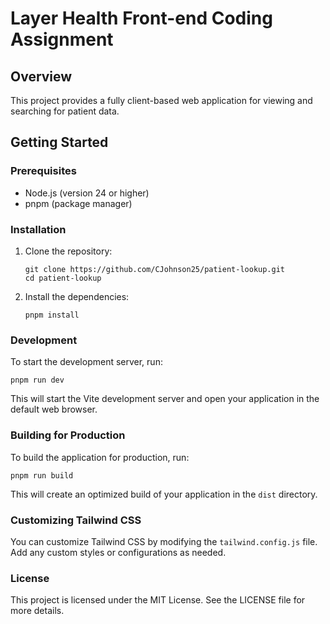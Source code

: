 # Layer Health Front-end Coding Assignment

## Overview

This project provides a fully client-based web application for viewing and searching for patient data.

## Getting Started

### Prerequisites

- Node.js (version 24 or higher)
- pnpm (package manager)

### Installation

1. Clone the repository:

   ```
   git clone https://github.com/CJohnson25/patient-lookup.git
   cd patient-lookup
   ```

2. Install the dependencies:
   ```
   pnpm install
   ```

### Development

To start the development server, run:

```
pnpm run dev
```

This will start the Vite development server and open your application in the default web browser.

### Building for Production

To build the application for production, run:

```
pnpm run build
```

This will create an optimized build of your application in the `dist` directory.

### Customizing Tailwind CSS

You can customize Tailwind CSS by modifying the `tailwind.config.js` file. Add any custom styles or configurations as needed.

### License

This project is licensed under the MIT License. See the LICENSE file for more details.
